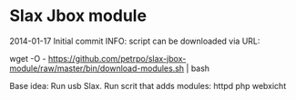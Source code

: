 Slax Jbox module
================

2014-01-17 Initial commit
INFO:
script can be downloaded via URL:

wget -O - https://github.com/petrpo/slax-jbox-module/raw/master/bin/download-modules.sh | bash

Base idea:
Run usb Slax. Run scrit that adds modules:
        httpd php
        webxicht
